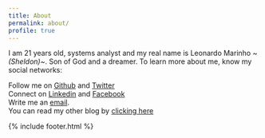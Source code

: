 ```yaml
---
title: About
permalink: about/
profile: true
---
```

I am 21 years old, systems analyst and my real name is Leonardo Marinho *~(Sheldon)~*. Son of God and a dreamer. To learn more about me, know my social networks:


Follow me on [Github](https://github.com/Leomhl) and [Twitter](https://twitter.com/leohm10)<br>
Connect on [Linkedin](https://br.linkedin.com/in/leonardo-herdy-marinho-23705597) and [Facebook](https://www.facebook.com)<br>
Write me an [email](mailto:leonardomarinho.nf@gmail.com).<br>
You can read my other blog by [clicking here](https://umcristao.wordpress.com/)


{% include footer.html %}